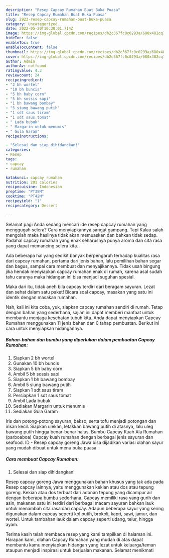 ```yaml
---
description: "Resep Capcay Rumahan Buat Buka Puasa"
title: "Resep Capcay Rumahan Buat Buka Puasa"
slug: 2923-resep-capcay-rumahan-buat-buka-puasa
category: Uncategorized
date: 2022-05-20T10:30:01.714Z
image: https://img-global.cpcdn.com/recipes/db2c367fc0c0293a/680x482cq70/capcay-rumahan-foto-resep-utama.jpg
hideToc: false
enableToc: true
enableTocContent: false
thumbnail: https://img-global.cpcdn.com/recipes/db2c367fc0c0293a/680x482cq70/capcay-rumahan-foto-resep-utama.jpg
cover: https://img-global.cpcdn.com/recipes/db2c367fc0c0293a/680x482cq70/capcay-rumahan-foto-resep-utama.jpg
author: Admin
authorAv: notfound
ratingvalue: 4.3
reviewcount: 24
recipeingredient:
- "2 bh wortel"
- "10 bh buncis"
- "5 bh baby corn"
- "5 bh sossis sapi"
- "1 bh bawang bombay"
- "5 siung bawang putih"
- "1 sdt saus tiram"
- "1 sdt saus tomat"
- " Lada bubuk"
- " Margarin untuk menumis"
- " Gula Garam"
recipeinstructions:

- "Selesai dan siap dihidangkan!"
categories:
- Resep
tags:
- capcay
- rumahan

katakunci: capcay rumahan 
nutrition: 201 calories
recipecuisine: Indonesian
preptime: "PT38M"
cooktime: "PT42M"
recipeyield: "1"
recipecategory: Dessert

---
```



Selamat pagi Anda sedang mencari ide resep capcay rumahan yang menggugah selera? Cara menyiapkannya sangat gampang. Tapi Kalau salah mengolah maka hasilnya tidak akan memuaskan dan bahkan tidak sedap. Padahal capcay rumahan yang enak seharusnya punya aroma dan cita rasa yang dapat memancing selera kita.


Ada beberapa hal yang sedikit banyak berpengaruh terhadap kualitas rasa dari capcay rumahan, pertama dari jenis bahan, lalu pemilihan bahan segar dan bagus, sampai cara membuat dan menyajikannya. Tidak usah bingung jika hendak menyiapkan capcay rumahan enak di rumah, karena asal sudah tahu caranya maka hidangan ini bisa menjadi suguhan spesial.

Maka dari itu, tidak aneh bila capcay terdiri dari beragam sayuran. Lezat dan sehat dalam satu paket! Bicara soal capcay, masakan yang satu ini identik dengan masakan rumahan.


Nah, kali ini kita coba, yuk, siapkan capcay rumahan sendiri di rumah. Tetap dengan bahan yang sederhana, sajian ini dapat memberi manfaat untuk membantu menjaga kesehatan tubuh kita. Anda dapat menyiapkan Capcay Rumahan menggunakan 11 jenis bahan dan 0 tahap pembuatan. Berikut ini cara untuk menyiapkan hidangannya.

<!--inarticleads1-->

##### Bahan-bahan dan bumbu yang diperlukan dalam pembuatan Capcay Rumahan:

1. Siapkan 2 bh wortel
1. Gunakan 10 bh buncis
1. Siapkan 5 bh baby corn
1. Ambil 5 bh sossis sapi
1. Siapkan 1 bh bawang bombay
1. Ambil 5 siung bawang putih
1. Siapkan 1 sdt saus tiram
1. Persiapkan 1 sdt saus tomat
1. Ambil  Lada bubuk
1. Sediakan  Margarin untuk menumis
1. Sediakan  Gula Garam


Iris dan potong-potong sayuran, bakso, serta tofu menjadi potongan dan irisan kecil. Siapkan ulekan, letakkan bawang putih di atasnya, lalu uleg bawang putih hingga benar-benar halus. Bumbu Capcay Kuah Ala Rumahan (parboaboa) Capcay kuah rumahan dengan berbagai jenis sayuran dan seafood. ID - Resep capcay goreng Jawa bisa dijadikan variasi olahan sayur yang mudah dibuat untuk menu buka puasa. 

<!--inarticleads2-->

##### Cara membuat Capcay Rumahan:


1. Selesai dan siap dihidangkan!

Resep capcay goreng Jawa menggunakan bahan khusus yang tak ada pada Resep capcay lainnya, yaitu menggunakan kekian atau dos atau tepung goreng. Kekian atau dos terbuat dari adonan tepung yang dicampur air dengan beberapa bumbu sederhana. Capcay memiliki rasa yang gurih dan asin, makanan satu ini terdiri dari berbagai macam sayuran bahkan lauk untuk menambah cita rasa dari capcay. Adapun beberapa sayur yang sering digunakan dalam capcay seperti kol putih, brokoli, kapri, sawi, jamur, dan wortel. Untuk tambahan lauk dalam capcay seperti udang, telur, hingga ayam. 

Terima kasih telah membaca resep yang kami tampilkan di halaman ini. Harapan kami, olahan Capcay Rumahan yang mudah di atas dapat membantu kamu menyiapkan hidangan yang lezat untuk keluarga/teman ataupun menjadi inspirasi untuk berjualan makanan. Selamat menikmati
